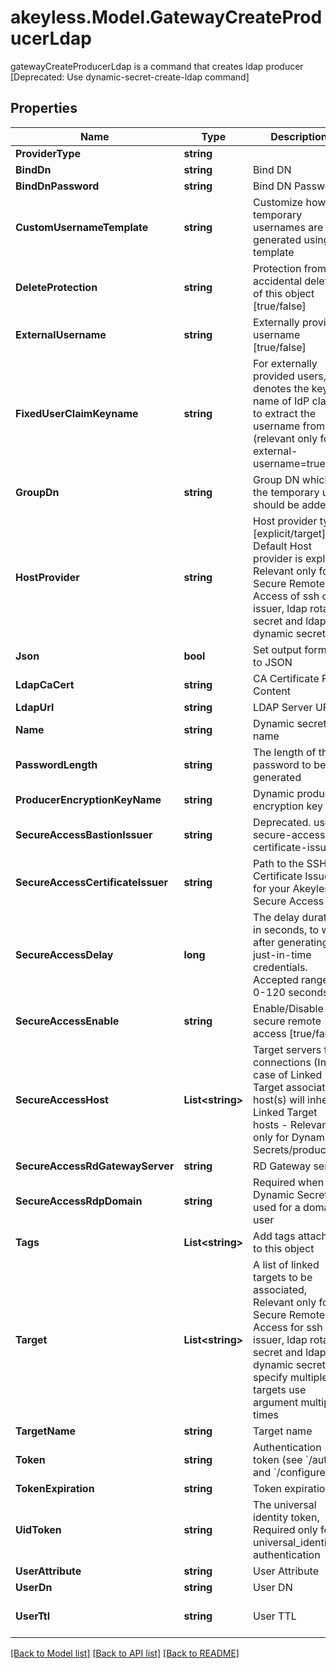 # akeyless.Model.GatewayCreateProducerLdap
gatewayCreateProducerLdap is a command that creates ldap producer [Deprecated: Use dynamic-secret-create-ldap command]

## Properties

Name | Type | Description | Notes
------------ | ------------- | ------------- | -------------
**ProviderType** | **string** |  | [optional] 
**BindDn** | **string** | Bind DN | [optional] 
**BindDnPassword** | **string** | Bind DN Password | [optional] 
**CustomUsernameTemplate** | **string** | Customize how temporary usernames are generated using go template | [optional] 
**DeleteProtection** | **string** | Protection from accidental deletion of this object [true/false] | [optional] 
**ExternalUsername** | **string** | Externally provided username [true/false] | [optional] [default to "false"]
**FixedUserClaimKeyname** | **string** | For externally provided users, denotes the key-name of IdP claim to extract the username from (relevant only for external-username&#x3D;true) | [optional] [default to "ext_username"]
**GroupDn** | **string** | Group DN which the temporary user should be added | [optional] 
**HostProvider** | **string** | Host provider type [explicit/target], Default Host provider is explicit, Relevant only for Secure Remote Access of ssh cert issuer, ldap rotated secret and ldap dynamic secret | [optional] 
**Json** | **bool** | Set output format to JSON | [optional] [default to false]
**LdapCaCert** | **string** | CA Certificate File Content | [optional] 
**LdapUrl** | **string** | LDAP Server URL | [optional] 
**Name** | **string** | Dynamic secret name | 
**PasswordLength** | **string** | The length of the password to be generated | [optional] 
**ProducerEncryptionKeyName** | **string** | Dynamic producer encryption key | [optional] 
**SecureAccessBastionIssuer** | **string** | Deprecated. use secure-access-certificate-issuer | [optional] 
**SecureAccessCertificateIssuer** | **string** | Path to the SSH Certificate Issuer for your Akeyless Secure Access | [optional] 
**SecureAccessDelay** | **long** | The delay duration, in seconds, to wait after generating just-in-time credentials. Accepted range: 0-120 seconds | [optional] 
**SecureAccessEnable** | **string** | Enable/Disable secure remote access [true/false] | [optional] 
**SecureAccessHost** | **List&lt;string&gt;** | Target servers for connections (In case of Linked Target association, host(s) will inherit Linked Target hosts - Relevant only for Dynamic Secrets/producers) | [optional] 
**SecureAccessRdGatewayServer** | **string** | RD Gateway server | [optional] 
**SecureAccessRdpDomain** | **string** | Required when the Dynamic Secret is used for a domain user | [optional] 
**Tags** | **List&lt;string&gt;** | Add tags attached to this object | [optional] 
**Target** | **List&lt;string&gt;** | A list of linked targets to be associated, Relevant only for Secure Remote Access for ssh cert issuer, ldap rotated secret and ldap dynamic secret, To specify multiple targets use argument multiple times | [optional] 
**TargetName** | **string** | Target name | [optional] 
**Token** | **string** | Authentication token (see &#x60;/auth&#x60; and &#x60;/configure&#x60;) | [optional] 
**TokenExpiration** | **string** | Token expiration | [optional] 
**UidToken** | **string** | The universal identity token, Required only for universal_identity authentication | [optional] 
**UserAttribute** | **string** | User Attribute | [optional] 
**UserDn** | **string** | User DN | [optional] 
**UserTtl** | **string** | User TTL | [optional] [default to "60m"]

[[Back to Model list]](../README.md#documentation-for-models) [[Back to API list]](../README.md#documentation-for-api-endpoints) [[Back to README]](../README.md)

